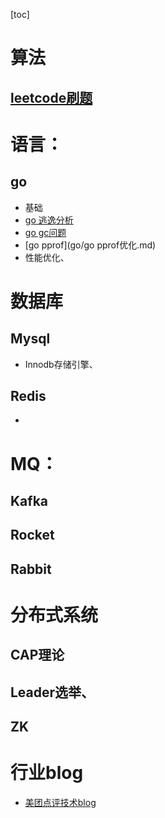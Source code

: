 [toc]

# 算法
## [leetcode刷题](https://github.com/jasonye/leetcode)

# 语言：
## go
* 基础
* [go 逃逸分析](go/go%20%E9%80%83%E9%80%B8%E5%88%86%E6%9E%90.md)
* [go gc问题](go/go%20gc%E9%97%AE%E9%A2%98.md)
* [go pprof](go/go pprof优化.md)
* 性能优化、

# 数据库
## Mysql
* Innodb存储引擎、

## Redis
*

# MQ：
## Kafka
## Rocket
## Rabbit

# 分布式系统
## CAP理论
## Leader选举、
## ZK

# 行业blog
* [美团点评技术blog](https://tech.meituan.com/)




